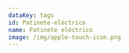 ```yaml
---
dataKey: tags
id: Patinete-eléctrico
name: Patinete eléctrico
image: /img/apple-touch-icon.png
---
```

